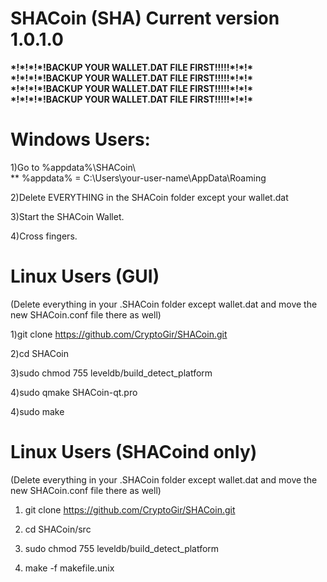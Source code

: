 <h1>SHACoin (SHA) Current version 1.0.1.0</h1>

<b>
*!*!*!*!BACKUP YOUR WALLET.DAT FILE FIRST!!!!!*!*!*<br>
*!*!*!*!BACKUP YOUR WALLET.DAT FILE FIRST!!!!!*!*!*<br>
*!*!*!*!BACKUP YOUR WALLET.DAT FILE FIRST!!!!!*!*!*<br>
*!*!*!*!BACKUP YOUR WALLET.DAT FILE FIRST!!!!!*!*!*<br></b>

<h1>Windows Users:</h1>
1)Go to %appdata%\SHACoin\<br>
** %appdata% = C:\Users\your-user-name\AppData\Roaming<br>

2)Delete EVERYTHING in the SHACoin folder except your wallet.dat<br>

3)Start the SHACoin Wallet.<br>

4)Cross fingers.<br>

<h1>Linux Users (GUI)</h1>
(Delete everything in your .SHACoin folder except wallet.dat and move the new SHACoin.conf file there as well)

1)git clone https://github.com/CryptoGir/SHACoin.git<br>

2)cd SHACoin<br>

3)sudo chmod 755 leveldb/build_detect_platform<br>

4)sudo qmake SHACoin-qt.pro<br>

4)sudo make<br>

<h1>Linux Users (SHACoind only)</h1>
(Delete everything in your .SHACoin folder except wallet.dat and move the new SHACoin.conf file there as well)

1) git clone https://github.com/CryptoGir/SHACoin.git<br>

2) cd SHACoin/src<br>

3) sudo chmod 755 leveldb/build_detect_platform<br>

4) make -f makefile.unix<br>
